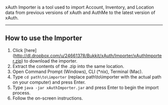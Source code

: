 xAuth Importer is a tool used to import Account, Inventory, and Location data from previous versions of xAuth and AuthMe to the latest version of xAuth.
***

## How to use the Importer
1. Click [here] (http://dl.dropbox.com/u/24661378/Bukkit/xAuth/Importer/xAuthImporter.zip) to download the importer.
2. Extract the contents of the .zip into the same location.
3. Open Command Prompt (Windows), CLI (*nix), Terminal (Mac).
4. Type `cd path\to\importer` (replace path\to\importer with the actual path on your computer) and press Enter.
5. Type `java -jar xAuthImporter.jar` and press Enter to begin the import process.
6. Follow the on-screen instructions.